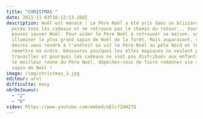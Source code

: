 ```yaml
---
title: "CHRISTMAS "
date: 2021-11-03T16:12:13.268Z
description: Noël est menacé ! Le Père Noël a été pris dans un blizzard ; il a
  perdu tous les cadeaux et ne retrouve pas le chemin du retour... Vous seul
  pouvez sauver Noël. Pour aider le Père Noël à retrouver sa maison, vous devez
  illuminer le plus grand sapin de Noël de la forêt. Mais auparavant, vous
  devrez vous rendre à l'endroit où vit le Père Noël au pôle Nord et tout
  remettre en ordre. Découvrez pourquoi les elfes magiques ne veulent pas
  travailler et pourquoi les cadeaux ne sont pas distribués aux enfants. Et avec
  le meilleur renne du Père Noël, dépêchez-vous de faire redonner vie au premier
  sapin de Noël !
image: /img/christmas_3.jpg
editeur: arvi
difficulte: easy
nbrDeJoueur:
  - "2"
  - "6"
video: https://www.youtube.com/embed/oElc7Z4HITQ
---
```

